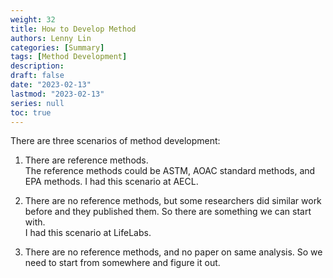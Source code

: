 ```yaml
---
weight: 32
title: How to Develop Method
authors: Lenny Lin
categories: [Summary]
tags: [Method Development]
description: 
draft: false
date: "2023-02-13"
lastmod: "2023-02-13"
series: null
toc: true
---
```


There are three scenarios of method development:

1) There are reference methods.  
The reference methods could  be ASTM, AOAC standard methods, and EPA methods.  I had this scenario at AECL.  

2) There are no reference methods, but some researchers did similar work before and they published them.  So there are something we can start with.  
I had this scenario at LifeLabs.

3) There are no reference methods, and no paper on same analysis.  So we need to start from somewhere and figure it out.
